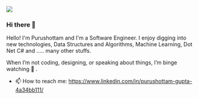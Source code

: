 ![](https://i.ibb.co/58dfSNx/My-Post.jpg)

### Hi there 👋

<!--
**purushpsm147/purushpsm147** is a ✨ _special_ ✨ repository because its `README.md` (this file) appears on your GitHub profile.

Here are some ideas to get you started:

- 🔭 I’m currently working on ...
- 🌱 I’m currently learning ...
- 👯 I’m looking to collaborate on ...
- 🤔 I’m looking for help with ...
- 💬 Ask me about ...
- 📫 How to reach me: ...
- 😄 Pronouns: ...
- ⚡ Fun fact: ...
-->
Hello! I'm Purushottam and I'm a Software Engineer. I enjoy digging into new technologies, Data Structures and Algorithms, Machine Learning, Dot Net C# and ..... many other stuffs.

When I’m not coding, designing, or speaking about things, I’m binge watching 🎦 .
- 📫 How to reach me: https://www.linkedin.com/in/purushottam-gupta-4a34bb111/
